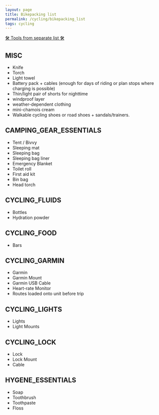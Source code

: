 ```yaml
---
layout: page
title: Bikepacking list
permalink: /cycling/bikepacking_list
tags: cycling
---
```


[🛠️ Tools from separate list 🛠️](/cycling/tools)

## MISC
- Knife
- Torch
- Light towel
- Battery pack + cables (enough for days of riding or plan stops where charging is possible)
- Thin/light pair of shorts for nighttime
- windproof layer
- weather-dependent clothing
- mini-chamois cream
- Walkable cycling shoes or road shoes + sandals/trainers.

## CAMPING\_GEAR\_ESSENTIALS
- Tent / Bivvy
- Sleeping mat
- Sleeping bag
- Sleeping bag liner
- Emergency Blanket
- Toilet roll
- First aid kit
- Bin bag
- Head torch

## CYCLING\_FLUIDS
- Bottles
- Hydration powder

## CYCLING\_FOOD
- Bars

## CYCLING\_GARMIN
- Garmin
- Garmin Mount
- Garmin USB Cable
- Heart-rate Monitor
- Routes loaded onto unit before trip

## CYCLING\_LIGHTS
- Lights
- Light Mounts

## CYCLING\_LOCK
- Lock
- Lock Mount
- Cable

## HYGENE\_ESSENTIALS
- Soap
- Toothbrush
- Toothpaste
- Floss
